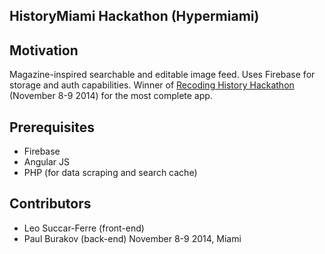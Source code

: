 ## HistoryMiami Hackathon (Hypermiami)

## Motivation
Magazine-inspired searchable and editable image feed. Uses Firebase for storage and auth capabilities.
Winner of [Recoding History Hackathon](http://www.downtownmiami.com/article/1014/recoding-historyhistorymiami.html) (November 8-9 2014) for the most complete app.

## Prerequisites
* Firebase
* Angular JS
* PHP (for data scraping and search cache)

## Contributors
* Leo Succar-Ferre (front-end)
* Paul Burakov (back-end)
November 8-9 2014, Miami